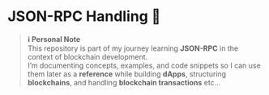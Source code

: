 # JSON-RPC Handling 📡

> **ℹ️ Personal Note**  
> This repository is part of my journey learning **JSON-RPC** in the context of blockchain development.  
> I’m documenting concepts, examples, and code snippets so I can use them later as a **reference** while building **dApps**, structuring **blockchains**, and handling **blockchain transactions** etc...




